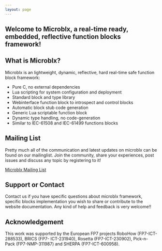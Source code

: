 ```yaml
---
layout: page
---
```


Welcome to Microblx, a real-time ready, embedded, reflective function blocks framework!
------------------

What is Microblx?
-----------

Microblx is an lightweight, dynamic, reflective, hard real-time safe
function block framework:

 - Pure C, no external dependencies
 - Lua scripting for system configuration and deployment
 - Standard block and type library
 - Webinterface function block to introspect and control blocks
 - Automatic block stub code generation
 - Generic Lua scriptable function block
 - Dynamic type handling, no code-generation
 - Similar to IEC-61508 and IEC-61499 functions blocks

Mailing List
-----------------

Pretty much all of the communication and latest updates on microblx can be found on our mailinglist. Join the community, share your experiences, post issues and discuss any topic by registering to it!
   
[Microblx Mailing List](http://lists.mech.kuleuven.be/mailman/listinfo/microblx)

Support or Contact
------------------

Contact us if you have specific questions about microblx framework, specific blocks implementation you wish to share or contribute to the website documentation. Any kind of help and feedback is very welcome!!

Acknowledgement
---------------

This work was supported by the European FP7 projects RoboHow
(FP7-ICT-288533), BRICS (FP7- ICT-231940), Rosetta (FP7-ICT-230902),
Pick-n-Pack (FP7-NMP-311987) and SHERPA (FP7-ICT-600958).